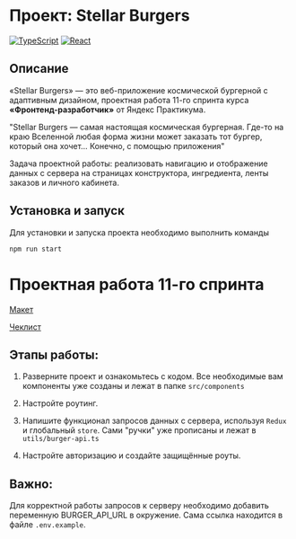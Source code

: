 # Проект: Stellar Burgers
[![TypeScript](https://img.shields.io/badge/TypeScript-blue?style=flat&logo=typescript&logoColor=white)](#)
[![React](https://img.shields.io/badge/React-18-blue?style=flat&logo=react&logoColor=white)](#)

## Описание
«Stellar Burgers» — это веб-приложение космической бургерной с адаптивным дизайном, проектная работа 11-го спринта курса **«Фронтенд-разработчик»** от Яндекс Практикума. 

"Stellar Burgers — самая настоящая космическая бургерная. Где-то на краю Вселенной любая форма жизни может заказать тот бургер, который она хочет… Конечно, с помощью приложения"

Задача проектной работы: реализовать навигацию и отображение данных с сервера на страницах конструктора, ингредиента, ленты заказов и личного кабинета.

## Установка и запуск
Для установки и запуска проекта необходимо выполнить команды

```
npm run start

```














































# Проектная работа 11-го спринта

[Макет](<https://www.figma.com/file/vIywAvqfkOIRWGOkfOnReY/React-Fullstack_-Проектные-задачи-(3-месяца)_external_link?type=design&node-id=0-1&mode=design>)

[Чеклист](https://www.notion.so/praktikum/0527c10b723d4873aa75686bad54b32e?pvs=4)

## Этапы работы:

1. Разверните проект и ознакомьтесь с кодом. Все необходимые вам компоненты уже созданы и лежат в папке `src/components`

2. Настройте роутинг.

3. Напишите функционал запросов данных с сервера, используя `Redux` и глобальный `store`. Сами "ручки" уже прописаны и лежат в `utils/burger-api.ts`

4. Настройте авторизацию и создайте защищённые роуты.

## Важно:

Для корректной работы запросов к серверу необходимо добавить переменную BURGER_API_URL в окружение. Сама ссылка находится в файле `.env.example`.
